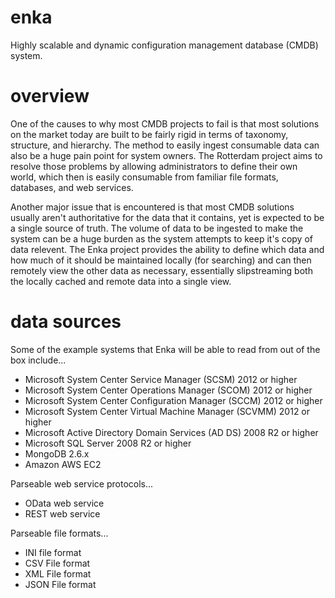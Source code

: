 enka
=========

Highly scalable and dynamic configuration management database (CMDB) system.


overview
========

One of the causes to why most CMDB projects to fail is that most solutions on the market today are built to be fairly rigid in terms of taxonomy, structure, and hierarchy. The method to easily ingest consumable data can also be a huge pain point for system owners. The Rotterdam project aims to resolve those problems by allowing administrators to define their own world, which then is easily consumable from familiar file formats, databases, and web services.

Another major issue that is encountered is that most CMDB solutions usually aren't authoritative for the data that it contains, yet is expected to be a single source of truth. The volume of data to be ingested to make the system can be a huge burden as the system attempts to keep it's copy of data relevent. The Enka project provides the ability to define which data and how much of it should be maintained locally (for searching) and can then remotely view the other data as necessary, essentially slipstreaming both the locally cached and remote data into a single view.

data sources
=========

Some of the example systems that Enka will be able to read from out of the box include...

- Microsoft System Center Service Manager (SCSM) 2012 or higher
- Microsoft System Center Operations Manager (SCOM) 2012 or higher
- Microsoft System Center Configuration Manager (SCCM) 2012 or higher
- Microsoft System Center Virtual Machine Manager (SCVMM) 2012 or higher
- Microsoft Active Directory Domain Services (AD DS) 2008 R2 or higher
- Microsoft SQL Server 2008 R2 or higher
- MongoDB 2.6.x
- Amazon AWS EC2

Parseable web service protocols...

- OData web service
- REST web service

Parseable file formats...

- INI file format
- CSV File format
- XML File format
- JSON File format
